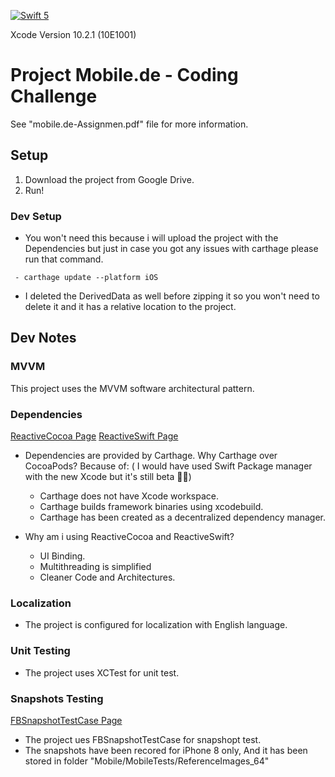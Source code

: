 [![Swift 5](https://img.shields.io/badge/Swift-5-green.svg?style=flat)](https://swift.org/)

Xcode Version 10.2.1 (10E1001)

# Project Mobile.de - Coding Challenge  #

See "mobile.de-Assignmen.pdf" file for more information.

## Setup  ## 

1. Download the project from Google Drive.
2. Run!

 ### Dev Setup 
-  You won't need this because i will upload the project with the Dependencies but just in case you got any issues with carthage please run that command.
```
 - carthage update --platform iOS
```
- I deleted the DerivedData as well before zipping it so you won't need to delete it and it has a relative location to the project.


## Dev Notes ## 


### MVVM
This project uses the MVVM software architectural pattern. 


### Dependencies
[ReactiveCocoa Page](https://github.com/ReactiveCocoa/ReactiveCocoa)
[ReactiveSwift Page](https://github.com/ReactiveCocoa/ReactiveSwift)

- Dependencies are provided by Carthage. Why Carthage over CocoaPods? Because of: ( I would have used  Swift Package manager with the new Xcode but it's still beta 🤷‍♂)
    - Carthage does not have Xcode workspace.
    - Carthage builds framework binaries using xcodebuild.
    - Carthage has been created as a decentralized dependency manager.

- Why am i using ReactiveCocoa and ReactiveSwift?
    -  UI Binding.
    - Multithreading is simplified
    - Cleaner Code and Architectures.


### Localization
- The project is configured for localization with English language.


### Unit Testing
- The project uses XCTest for unit test.


### Snapshots Testing
 [FBSnapshotTestCase Page](https://github.com/uber/ios-snapshot-test-case)
 
- The project ues FBSnapshotTestCase for snapshopt test.
- The snapshots have been recored for iPhone 8 only, And it has been stored in folder "Mobile/MobileTests/ReferenceImages_64" 

